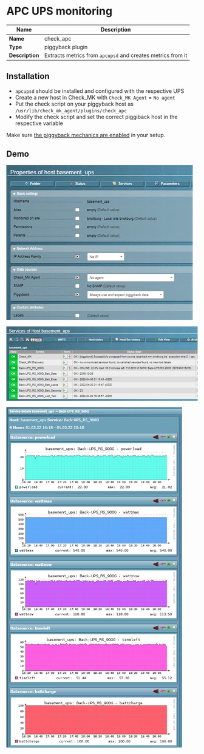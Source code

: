 # APC UPS monitoring

| Name | Description |
|------|-------------|
| **Name** | check_apc |
| **Type** | piggyback plugin |
| **Description** | Extracts metrics from `apcupsd` and creates metrics from it |

## Installation

- `apcupsd` should be installed and configured with the respective UPS
- Create a new host in Check_MK with `Check_MK Agent` = `No agent`
- Put the check script on your piggyback host as `/usr/lib/check_mk_agent/plugins/check_apc`
- Modify the check script and set the correct piggiback host in the respective variable

Make sure [the piggyback mechanics are enabled](https://docs.checkmk.com/latest/en/piggyback.html) in your setup.

## Demo

![demo1](demo1.png)

![demo2](demo2.png)

![demo3](demo3.png)
